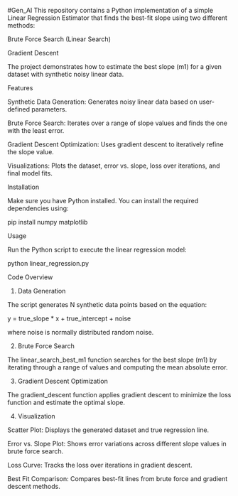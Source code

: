 #Gen_AI 
This repository contains a Python implementation of a simple Linear Regression Estimator that finds the best-fit slope using two different methods:

Brute Force Search (Linear Search)

Gradient Descent

The project demonstrates how to estimate the best slope (m1) for a given dataset with synthetic noisy linear data.

Features

Synthetic Data Generation: Generates noisy linear data based on user-defined parameters.

Brute Force Search: Iterates over a range of slope values and finds the one with the least error.

Gradient Descent Optimization: Uses gradient descent to iteratively refine the slope value.

Visualizations: Plots the dataset, error vs. slope, loss over iterations, and final model fits.

Installation

Make sure you have Python installed. You can install the required dependencies using:

pip install numpy matplotlib

Usage

Run the Python script to execute the linear regression model:

python linear_regression.py

Code Overview

1. Data Generation

The script generates N synthetic data points based on the equation:

y = true_slope * x + true_intercept + noise

where noise is normally distributed random noise.

2. Brute Force Search

The linear_search_best_m1 function searches for the best slope (m1) by iterating through a range of values and computing the mean absolute error.

3. Gradient Descent Optimization

The gradient_descent function applies gradient descent to minimize the loss function and estimate the optimal slope.

4. Visualization

Scatter Plot: Displays the generated dataset and true regression line.

Error vs. Slope Plot: Shows error variations across different slope values in brute force search.

Loss Curve: Tracks the loss over iterations in gradient descent.

Best Fit Comparison: Compares best-fit lines from brute force and gradient descent methods.
